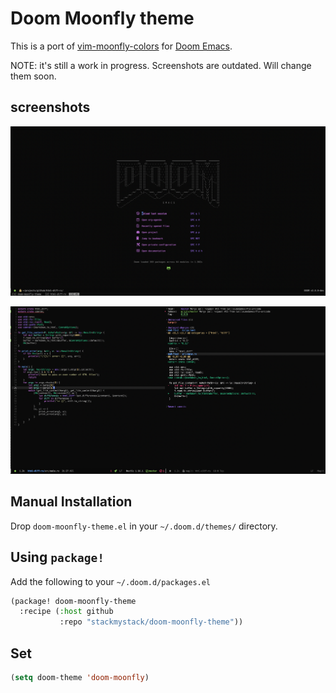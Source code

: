 # Doom Moonfly theme

This is a port of
[vim-moonfly-colors](https://github.com/bluz71/vim-moonfly-colors) for [Doom
Emacs](https://github.com/hlissner/doom-emacs).

NOTE: it's still a work in progress. Screenshots are outdated. Will change them
soon.

## screenshots

![](./img/splash.png)

![](./img/git.png)

## Manual Installation

Drop `doom-moonfly-theme.el` in your `~/.doom.d/themes/` directory.

## Using `package!`

Add the following to your `~/.doom.d/packages.el`

```lisp
(package! doom-moonfly-theme
  :recipe (:host github
           :repo "stackmystack/doom-moonfly-theme"))
```

## Set

```lisp
(setq doom-theme 'doom-moonfly)
```
